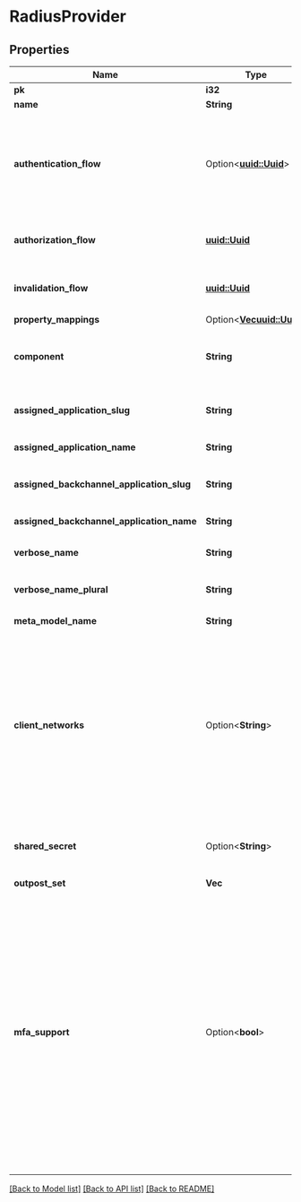 # RadiusProvider

## Properties

Name | Type | Description | Notes
------------ | ------------- | ------------- | -------------
**pk** | **i32** |  | [readonly]
**name** | **String** |  | 
**authentication_flow** | Option<[**uuid::Uuid**](uuid::Uuid.md)> | Flow used for authentication when the associated application is accessed by an un-authenticated user. | [optional]
**authorization_flow** | [**uuid::Uuid**](uuid::Uuid.md) | Flow used when authorizing this provider. | 
**invalidation_flow** | [**uuid::Uuid**](uuid::Uuid.md) | Flow used ending the session from a provider. | 
**property_mappings** | Option<[**Vec<uuid::Uuid>**](uuid::Uuid.md)> |  | [optional]
**component** | **String** | Get object component so that we know how to edit the object | [readonly]
**assigned_application_slug** | **String** | Internal application name, used in URLs. | [readonly]
**assigned_application_name** | **String** | Application's display Name. | [readonly]
**assigned_backchannel_application_slug** | **String** | Internal application name, used in URLs. | [readonly]
**assigned_backchannel_application_name** | **String** | Application's display Name. | [readonly]
**verbose_name** | **String** | Return object's verbose_name | [readonly]
**verbose_name_plural** | **String** | Return object's plural verbose_name | [readonly]
**meta_model_name** | **String** | Return internal model name | [readonly]
**client_networks** | Option<**String**> | List of CIDRs (comma-separated) that clients can connect from. A more specific CIDR will match before a looser one. Clients connecting from a non-specified CIDR will be dropped. | [optional]
**shared_secret** | Option<**String**> | Shared secret between clients and server to hash packets. | [optional]
**outpost_set** | **Vec<String>** |  | [readonly]
**mfa_support** | Option<**bool**> | When enabled, code-based multi-factor authentication can be used by appending a semicolon and the TOTP code to the password. This should only be enabled if all users that will bind to this provider have a TOTP device configured, as otherwise a password may incorrectly be rejected if it contains a semicolon. | [optional]

[[Back to Model list]](../README.md#documentation-for-models) [[Back to API list]](../README.md#documentation-for-api-endpoints) [[Back to README]](../README.md)


